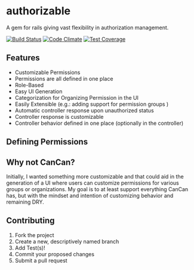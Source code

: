 authorizable
============

A gem for rails giving vast flexibility in authorization management.

[![Build Status](https://travis-ci.org/NullVoxPopuli/authorizable.svg?style=flat-square)](https://travis-ci.org/NullVoxPopuli/authorizable)
[![Code Climate](http://img.shields.io/codeclimate/github/NullVoxPopuli/authorizable.svg?style=flat-square)](https://codeclimate.com/github/NullVoxPopuli/authorizable)
[![Test Coverage](http://img.shields.io/codeclimate/coverage/github/NullVoxPopuli/authorizable.svg?style=flat-square)](https://codeclimate.com/github/NullVoxPopuli/authorizable)


## Features

 - Customizable Permissions
 - Permissions are all defined in one place
 - Role-Based
 - Easy UI Generation
 - Categorization for Organizing Permission in the UI
 - Easily Extensible (e.g.: adding support for permission groups )
 - Automatic controller response upon unauthorized status
 - Controller response is customizable
 - Controller behavior defined in one place (optionally in the controller)

## Defining Permissions

## Why not CanCan?

Initially, I wanted something more customizable and that could aid in the generation of a UI where users
can customize permissions for various groups or organizations. My goal is to at least support everything CanCan has, but with the mindset and intention of customizing behavior and remaining DRY.

## Contributing

1. Fork the project
2. Create a new, descriptively named branch
3. Add Test(s)!
4. Commit your proposed changes
5. Submit a pull request
